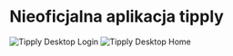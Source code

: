 ﻿# Nieoficjalna aplikacja tipply

![Tipply Desktop Login](https://user-images.githubusercontent.com/78349074/213435183-44cb8aa4-fb95-4ac6-9cd6-d083d52d1c4c.png)
![Tipply Desktop Home](https://user-images.githubusercontent.com/78349074/213435097-0b6c37f5-0c69-4929-b29e-cf42e8ea893d.png)

